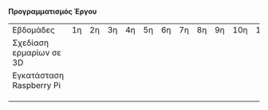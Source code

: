 <b>Προγραμματισμός Έργου</b>
<table>
<tr>
<td>Εβδομάδες</td>
<td>1η</td>
<td>2η</td>
<td>3η</td>
<td>4η</td>
<td>5η</td>
<td>6η</td>
<td>7η</td>
<td>8η</td>
<td>9η</td>
<td>10η</td>
<td>11η</td>
<td>12η</td>
<td>13η</td>
</tr>
<tr>
<td>Σχεδίαση ερμαρίων σε 3D</td>
<td></td>
<td></td>
<td></td>
<td></td>
<td></td>
<td></td>
<td></td>
<td></td>
<td></td>
<td></td>
<td></td>
<td></td>
<td></td>
</tr>
<tr>
<td>Εγκατάσταση Raspberry Pi</td>
<td></td>
<td></td>
<td></td>
<td></td>
<td></td>
<td></td>
<td></td>
<td></td>
<td></td>
<td></td>
<td></td>
<td></td>
<td></td>
</tr>
<tr>
<td></td>
<td></td>
<td></td>
<td></td>
<td></td>
<td></td>
<td></td>
<td></td>
<td></td>
<td></td>
<td></td>
<td></td>
<td></td>
<td></td>
</tr>
<tr>
<td></td>
<td></td>
<td></td>
<td></td>
<td></td>
<td></td>
<td></td>
<td></td>
<td></td>
<td></td>
<td></td>
<td></td>
<td></td>
<td></td>
</tr>
<tr>
<td></td>
<td></td>
<td></td>
<td></td>
<td></td>
<td></td>
<td></td>
<td></td>
<td></td>
<td></td>
<td></td>
<td></td>
<td></td>
<td></td>
</tr>
</table>
